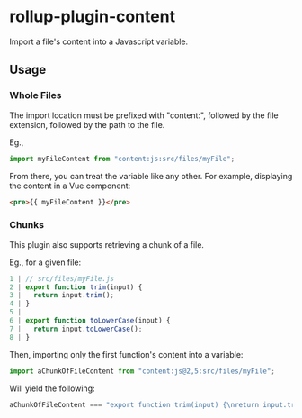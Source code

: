 # rollup-plugin-content

Import a file's content into a Javascript variable.

## Usage

### Whole Files

The import location must be prefixed with "content:", followed by the file extension,
followed by the path to the file.

Eg.,
```js
import myFileContent from "content:js:src/files/myFile";
```

From there, you can treat the variable like any other. For example, displaying the
content in a Vue component:

```html
<pre>{{ myFileContent }}</pre>
```

### Chunks

This plugin also supports retrieving a chunk of a file.

Eg., for a given file:

```js
1 | // src/files/myFile.js
2 | export function trim(input) {
3 |   return input.trim();
4 | }
5 |
6 | export function toLowerCase(input) {
7 |   return input.toLowerCase();
8 | }
```

Then, importing only the first function's content into a variable:

```js
import aChunkOfFileContent from "content:js@2,5:src/files/myFile";
```

Will yield the following:

```js
aChunkOfFileContent === "export function trim(input) {\nreturn input.trim();\n}"
```
